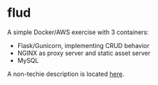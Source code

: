 # flud
A simple Docker/AWS exercise with 3 containers:

- Flask/Gunicorn, implementing CRUD behavior
- NGINX as proxy server and static asset server
- MySQL

A non-techie description is located [here](http://www.jbrcodes.com/blog/2018/12/clouds-containers-swarms-oh-my/).
